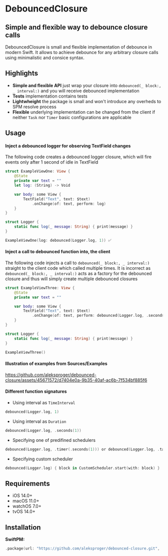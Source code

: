# DebouncedClosure
## Simple and flexible way to debounce closure calls

DebouncedClosure is small and flexible implementation of debounce in modern Swift. 
It allows to achieve debounce for any arbitrary closure calls using minimalistic and consice syntax.

## Highlights

* **Simple and flexible API** just wrap your closure into `debounced(_ block:, _ interval:)` and you will receive debounced implementation
* **Tests** implementation contains tests
* **Lightwheight** the package is small and won't introduce any overheds to SPM resolve process
* **Flexible** underlying implementation can be changed from the client if neither `Task` nor `Timer` basic configurations are applicable


## Usage

#### Inject a debounced logger for observing TextField changes

The following code creates a debounced logger closure, which will fire events only after 1 second of idle in TextField

```swift
struct ExampleViewOne: View {
    @State 
    private var text = ""
    let log: (String) -> Void

    var body: some View {
        TextField("Text", text: $text)
            .onChange(of: text, perform: log)
    }
}

struct Logger {
    static func log(_ message: String) { print(message) }
}

ExampleViewOne(log: debounced(Logger.log, 1)) ✅

```

#### Inject a call to debounced function into, the client

The following code injects a call to `debounced(_ block:, _ interval:)` straight to the client code which called multiple times. 
It is incorrect as `debounced(_ block:, _ interval:)` acts as a factory for the debounced closure and thus will simply create multiple debounced closures

```swift
struct ExampleViewThree: View {
    @State 
    private var text = ""

    var body: some View {
        TextField("Text", text: $text)
            .onChange(of: text, perform: debounced(Logger.log, .seconds(1))) ❌
    }
}

struct Logger {
    static func log(_ message: String) { print(message) }
}

ExampleViewThree()

```

#### Illustration of examples from Sources/Examples

https://github.com/aleksproger/debounced-closure/assets/45671572/d7404e0a-9b35-40af-ac6b-7f534bf885f6

#### Different function signatures

- Using interval as `TimeInterval`
```swift
debounced(Logger.log, 1)
```
- Using interval as `Duration`
```swift
debounced(Logger.log, .seconds(1))
```

- Specifying one of predifined schedulers
```swift
debounced(Logger.log, .timer(.seconds(1))) or debounced(Logger.log, .task(.seconds(1)))
```

- Specifying custom scheduler
```swift
debounced(Logger.log) { block in CustomScheduler.start(with: block) }
```

## Requirements

* iOS 14.0+
* macOS 11.0+
* watchOS 7.0+
* tvOS 14.0+

## Installation

**SwiftPM:**

```swift
.package(url: "https://github.com/aleksproger/debounced-closure.git", .upToNextMajor(from: "1.0.0"))
```
